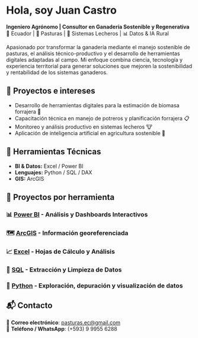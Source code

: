 # Hola, soy Juan Castro

**Ingeniero Agrónomo | Consultor en Ganadería Sostenible y Regenerativa**  
📍 Ecuador | 🌱 Pasturas | 🐄 Sistemas Lecheros | 📊 Datos & IA Rural

Apasionado por transformar la ganadería mediante el manejo sostenible de pasturas, el análisis técnico-productivo y el desarrollo de herramientas digitales adaptadas al campo. Mi enfoque combina ciencia, tecnología y experiencia territorial para generar soluciones que mejoren la sostenibilidad y rentabilidad de los sistemas ganaderos.

## 🚀 Proyectos e intereses

- Desarrollo de herramientas digitales para la estimación de biomasa forrajera 🌾  
- Capacitación técnica en manejo de potreros y planificación forrajera 📋  
- Monitoreo y análisis productivo en sistemas lecheros 🐮  
- Aplicación de inteligencia artificial en agricultura sostenible 🤖

## 🧰 Herramientas Técnicas

- **BI & Datos:** Excel / Power BI
- **Lenguajes:** Python / SQL / DAX
- **GIS:** ArcGIS

## 📁 Proyectos por herramienta

### 📊 **[Power BI](#)** - Análisis y Dashboards Interactivos
### 🗺️ **[ArcGIS](#)** - Información georeferenciada
### 📈 **[Excel](#)** - Hojas de Cálculo y Análisis
### 🧮 **[SQL](#)** - Extracción y Limpieza de Datos
### 🐍 **[Python](#)** - Exploración, depuración y visualización de datos

## 📬 Contacto

📧 **Correo electrónico**: [pasturas.ec@gmail.com](mailto:pasturas.ec@gmail.com)  
📱 **Teléfono / WhatsApp**: (+593) 9 9955 6288
